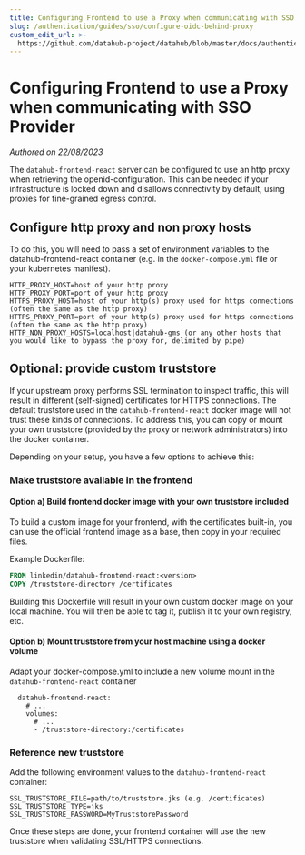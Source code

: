 ```yaml
---
title: Configuring Frontend to use a Proxy when communicating with SSO Provider
slug: /authentication/guides/sso/configure-oidc-behind-proxy
custom_edit_url: >-
  https://github.com/datahub-project/datahub/blob/master/docs/authentication/guides/sso/configure-oidc-behind-proxy.md
---
```

# Configuring Frontend to use a Proxy when communicating with SSO Provider
*Authored on 22/08/2023*

The `datahub-frontend-react` server can be configured to use an http proxy when retrieving the openid-configuration. 
This can be needed if your infrastructure is locked down and disallows connectivity by default, using proxies for fine-grained egress control. 

## Configure http proxy and non proxy hosts

To do this, you will need to pass a set of environment variables to the datahub-frontend-react container (e.g. in the `docker-compose.yml` file or your kubernetes manifest).

```
HTTP_PROXY_HOST=host of your http proxy
HTTP_PROXY_PORT=port of your http proxy
HTTPS_PROXY_HOST=host of your http(s) proxy used for https connections (often the same as the http proxy)
HTTPS_PROXY_PORT=port of your http(s) proxy used for https connections (often the same as the http proxy)
HTTP_NON_PROXY_HOSTS=localhost|datahub-gms (or any other hosts that you would like to bypass the proxy for, delimited by pipe)
```

## Optional: provide custom truststore
If your upstream proxy performs SSL termination to inspect traffic, this will result in different (self-signed) certificates for HTTPS connections. 
The default truststore used in the `datahub-frontend-react` docker image will not trust these kinds of connections.
To address this, you can copy or mount your own truststore (provided by the proxy or network administrators) into the docker container.

Depending on your setup, you have a few options to achieve this:

### Make truststore available in the frontend

#### Option a) Build frontend docker image with your own truststore included

To build a custom image for your frontend, with the certificates built-in, you can use the official frontend image as a base, then copy in your required files.

Example Dockerfile:

```dockerfile
FROM linkedin/datahub-frontend-react:<version>
COPY /truststore-directory /certificates
```

Building this Dockerfile will result in your own custom docker image on your local machine. 
You will then be able to tag it, publish it to your own registry, etc. 

#### Option b) Mount truststore from your host machine using a docker volume

Adapt your docker-compose.yml to include a new volume mount in the `datahub-frontend-react` container

```docker
  datahub-frontend-react:
    # ...
    volumes:
      # ...
      - /truststore-directory:/certificates
```

### Reference new truststore 

Add the following environment values to the `datahub-frontend-react` container:

```
SSL_TRUSTSTORE_FILE=path/to/truststore.jks (e.g. /certificates)
SSL_TRUSTSTORE_TYPE=jks
SSL_TRUSTSTORE_PASSWORD=MyTruststorePassword
```

Once these steps are done, your frontend container will use the new truststore when validating SSL/HTTPS connections.
